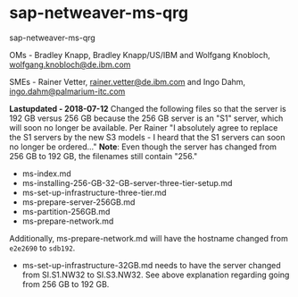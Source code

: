 # sap-netweaver-ms-qrg
sap-netweaver-ms-qrg

OMs - Bradley Knapp, Bradley Knapp/US/IBM and Wolfgang Knobloch, wolfgang.knobloch@de.ibm.com

SMEs - Rainer Vetter, rainer.vetter@de.ibm.com and Ingo Dahm, ingo.dahm@palmarium-itc.com

**Lastupdated - 2018-07-12**
Changed the following files so that the server is 192 GB versus 256 GB because the 256 GB server is an "S1" server, which will soon no longer be available. Per Rainer "I absolutely agree to replace the S1 servers by the new S3 models - I heard that the S1 servers can soon no longer be ordered..."
**Note**: Even though the server has changed from 256 GB to 192 GB, the filenames still contain "256." 

* ms-index.md
* ms-installing-256-GB-32-GB-server-three-tier-setup.md
* ms-set-up-infrastructure-three-tier.md
* ms-prepare-server-256GB.md
* ms-partition-256GB.md
* ms-prepare-network.md

Additionally, ms-prepare-network.md will have the hostname changed from `e2e2690` to `sdb192`.

* ms-set-up-infrastructure-32GB.md needs to have the server changed from SI.S1.NW32 to SI.S3.NW32. See above explanation regarding going from 256 GB to 192 GB.
